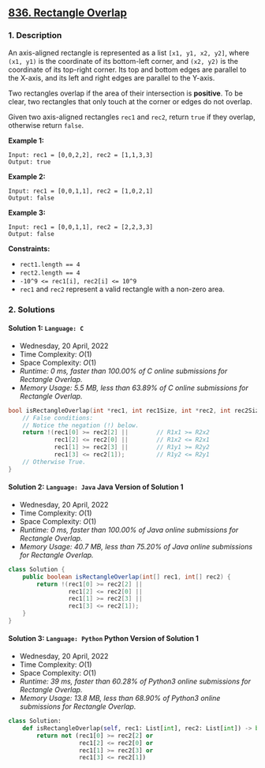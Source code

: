 ## [836. Rectangle Overlap](https://leetcode.com/problems/rectangle-overlap/)

### 1. Description

An axis-aligned rectangle is represented as a list `[x1, y1, x2, y2]`, where `(x1, y1)` is the coordinate of its bottom-left corner, and `(x2, y2)` is the coordinate of its top-right corner. Its top and bottom edges are parallel to the X-axis, and its left and right edges are parallel to the Y-axis.

Two rectangles overlap if the area of their intersection is **positive**. To be clear, two rectangles that only touch at the corner or edges do not overlap.

Given two axis-aligned rectangles `rec1` and `rec2`, return `true` if they overlap, otherwise return `false`.

**Example 1:**

```
Input: rec1 = [0,0,2,2], rec2 = [1,1,3,3]
Output: true
```

**Example 2:**

```
Input: rec1 = [0,0,1,1], rec2 = [1,0,2,1]
Output: false
```

**Example 3:**

```
Input: rec1 = [0,0,1,1], rec2 = [2,2,3,3]
Output: false
```

**Constraints:**

- `rect1.length == 4`
- `rect2.length == 4`
- `-10^9 <= rec1[i], rec2[i] <= 10^9`
- `rec1` and `rec2` represent a valid rectangle with a non-zero area.

### 2. Solutions

#### Solution 1: `Language: C`

- Wednesday, 20 April, 2022
- Time Complexity: $O(1)$
- Space Complexity: $O(1)$
- *Runtime: 0 ms, faster than 100.00% of C online submissions for Rectangle Overlap.*
- *Memory Usage: 5.5 MB, less than 63.89% of C online submissions for Rectangle Overlap.*

```C
bool isRectangleOverlap(int *rec1, int rec1Size, int *rec2, int rec2Size) {
    // False conditions:
    // Notice the negation (!) below.
    return !(rec1[0] >= rec2[2] ||        // R1x1 >= R2x2
             rec1[2] <= rec2[0] ||        // R1x2 <= R2x1
             rec1[1] >= rec2[3] ||        // R1y1 >= R2y2
             rec1[3] <= rec2[1]);         // R1y2 <= R2y1
    // Otherwise True.
}
```

#### Solution 2: `Language: Java` Java Version of Solution 1

- Wednesday, 20 April, 2022
- Time Complexity: $O(1)$
- Space Complexity: $O(1)$
- *Runtime: 0 ms, faster than 100.00% of Java online submissions for Rectangle Overlap.*
- *Memory Usage: 40.7 MB, less than 75.20% of Java online submissions for Rectangle Overlap.*

```Java
class Solution {
    public boolean isRectangleOverlap(int[] rec1, int[] rec2) {
        return !(rec1[0] >= rec2[2] ||
                 rec1[2] <= rec2[0] ||
                 rec1[1] >= rec2[3] ||
                 rec1[3] <= rec2[1]);
    }
}
```

#### Solution 3: `Language: Python` Python Version of Solution 1

- Wednesday, 20 April, 2022
- Time Complexity: $O(1)$
- Space Complexity: $O(1)$
- *Runtime: 39 ms, faster than 60.28% of Python3 online submissions for Rectangle Overlap.*
- *Memory Usage: 13.8 MB, less than 68.90% of Python3 online submissions for Rectangle Overlap.*

```py
class Solution:
    def isRectangleOverlap(self, rec1: List[int], rec2: List[int]) -> bool:
        return not (rec1[0] >= rec2[2] or
                    rec1[2] <= rec2[0] or
                    rec1[1] >= rec2[3] or
                    rec1[3] <= rec2[1])
```
